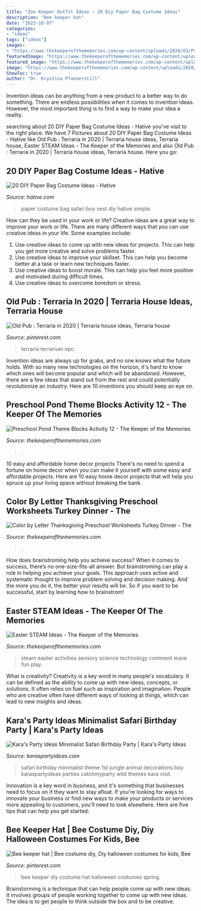```yaml
---
title: "Zoo Keeper Outfit Ideas ~ 20 Diy Paper Bag Costume Ideas"
description: "Bee keeper hat"
date: "2023-10-07"
categories:
- "ideas"
tags: ["ideas"]
images:
- "https://www.thekeeperofthememories.com/wp-content/uploads/2020/03/Preschool-Pond-Theme-Blocks-Activity-12.jpg"
featuredImage: "https://www.thekeeperofthememories.com/wp-content/uploads/2019/11/Color-by-Letter-Thanksgiving-Preschool-Worksheets-Turkey-Dinner-735x951.jpg"
featured_image: "https://www.thekeeperofthememories.com/wp-content/uploads/2020/03/Easter-STEAM-Ideas.jpg"
image: "https://www.thekeeperofthememories.com/wp-content/uploads/2020/03/Easter-STEAM-Ideas.jpg"
ShowToc: true
author: "Dr. Krystina Pfannerstill"
---
```



Invention ideas can be anything from a new product to a better way to do something. There are endless possibilities when it comes to invention ideas. However, the most important thing is to find a way to make your idea a reality.

	

		
searching about 20 DIY Paper Bag Costume Ideas - Hative you've visit to the right place. We have 7 Pictures about 20 DIY Paper Bag Costume Ideas - Hative like Old Pub : Terraria in 2020 | Terraria house ideas, Terraria house, Easter STEAM Ideas - The Keeper of the Memories and also Old Pub : Terraria in 2020 | Terraria house ideas, Terraria house. Here you go:
		
    
## 20 DIY Paper Bag Costume Ideas - Hative

<img loading=lazy src="https://hative.com/wp-content/uploads/2014/10/paper-bag-costume-ideas/13-safari-vest-for-boy.jpg" onerror="this.onerror=null;this.src='https://tse1.mm.bing.net/th?id=OIP.ZrjJ17VPDhoz0ToL8TerEQHaI0&amp;pid=15.1';" alt="20 DIY Paper Bag Costume Ideas - Hative">

_Source: hative.com_

>paper costume bag safari boy vest diy hative simple. 

	

How can they be used in your work or life?
Creative ideas are a great way to improve your work or life. There are many different ways that you can use creative ideas in your life. Some examples include: 
1. Use creative ideas to come up with new ideas for projects. This can help you get more creative and solve problems faster. 
2. Use creative ideas to improve your skillset. This can help you become better at a task or learn new techniques faster. 
3. Use creative ideas to boost morale. This can help you feel more positive and motivated during difficult times. 
4. Use creative ideas to overcome boredom or stress.

    
## Old Pub : Terraria In 2020 | Terraria House Ideas, Terraria House

<img loading=lazy src="https://i.pinimg.com/736x/a0/41/30/a0413077b4b4622996a95835bf8ac466.jpg" onerror="this.onerror=null;this.src='https://tse3.mm.bing.net/th?id=OIP.xjW5sSmhPTn4r6OVjuG0VwHaEg&amp;pid=15.1';" alt="Old Pub : Terraria in 2020 | Terraria house ideas, Terraria house">

_Source: pinterest.com_

>terraria terrarium npc. 

	

Invention ideas are always up for grabs, and no one knows what the future holds. With so many new technologies on the horizon, it's hard to know which ones will become popular and which will be abandoned. However, there are a few ideas that stand out from the rest and could potentially revolutionize an industry. Here are 10 inventions you should keep an eye on.

    
## Preschool Pond Theme Blocks Activity 12 - The Keeper Of The Memories

<img loading=lazy src="https://www.thekeeperofthememories.com/wp-content/uploads/2020/03/Preschool-Pond-Theme-Blocks-Activity-12.jpg" onerror="this.onerror=null;this.src='https://tse4.mm.bing.net/th?id=OIP.9Iim1xPgXHASDCEFXMTsrgHaE8&amp;pid=15.1';" alt="Preschool Pond Theme Blocks Activity 12 - The Keeper of the Memories">

_Source: thekeeperofthememories.com_

>. 

	

10 easy and affordable home decor projects
There's no need to spend a fortune on home decor when you can make it yourself with some easy and affordable projects. Here are 10 easy home decor projects that will help you spruce up your living space without breaking the bank.

    
## Color By Letter Thanksgiving Preschool Worksheets Turkey Dinner - The

<img loading=lazy src="https://www.thekeeperofthememories.com/wp-content/uploads/2019/11/Color-by-Letter-Thanksgiving-Preschool-Worksheets-Turkey-Dinner-735x951.jpg" onerror="this.onerror=null;this.src='https://tse4.mm.bing.net/th?id=OIP._lvusqdBJdRnlfsJQiApiwHaJl&amp;pid=15.1';" alt="Color by Letter Thanksgiving Preschool Worksheets Turkey Dinner - The">

_Source: thekeeperofthememories.com_

>. 

	

How does brainstroming help you achieve success?
When it comes to success, there’s no one-size-fits-all answer. But brainstroming can play a role in helping you achieve your goals. This approach uses active and systematic thought to improve problem solving and decision making. And the more you do it, the better your results will be. So if you want to be successful, start by learning how to brainstrom!

    
## Easter STEAM Ideas - The Keeper Of The Memories

<img loading=lazy src="https://www.thekeeperofthememories.com/wp-content/uploads/2020/03/Easter-STEAM-Ideas.jpg" onerror="this.onerror=null;this.src='https://tse2.mm.bing.net/th?id=OIP.3eJSIbrVjVmnmpLz_PvqYAHaNK&amp;pid=15.1';" alt="Easter STEAM Ideas - The Keeper of the Memories">

_Source: thekeeperofthememories.com_

>steam easter activities sensory science technology comment leave fun play. 

	

What is creativity?
Creativity is a key word in many people's vocabulary. It can be defined as the ability to come up with new ideas, concepts, or solutions. It often relies on fuel such as inspiration and imagination. People who are creative often have different ways of looking at things, which can lead to new insights and ideas.

    
## Kara&#039;s Party Ideas Minimalist Safari Birthday Party | Kara&#039;s Party Ideas

<img loading=lazy src="https://karaspartyideas.com/wp-content/uploads/2017/10/Minimalist-Safari-Birthday-Party-via-Karas-Party-Ideas-KarasPartyIdeas.com11.jpg" onerror="this.onerror=null;this.src='https://tse2.mm.bing.net/th?id=OIP.U71r4Ybs7a4zCdlEP7HbKAHaLH&amp;pid=15.1';" alt="Kara&#039;s Party Ideas Minimalist Safari Birthday Party | Kara&#039;s Party Ideas">

_Source: karaspartyideas.com_

>safari birthday minimalist theme 1st jungle animal decorations boy karaspartyideas parties catchmyparty wild themes kara visit. 

	

Innovation is a key word in business, and it's something that businesses need to focus on if they want to stay afloat. If you're looking for ways to innovate your business or find new ways to make your products or services more appealing to customers, you'll need to look elsewhere. Here are five tips that can help you get started: 

    
## Bee Keeper Hat | Bee Costume Diy, Diy Halloween Costumes For Kids, Bee

<img loading=lazy src="https://i.pinimg.com/originals/91/c8/7c/91c87cc889377a03ddec099ccb2d182b.jpg" onerror="this.onerror=null;this.src='https://tse4.mm.bing.net/th?id=OIP.YpkC-HZ9IUeSp0OQRCGxCQHaJ4&amp;pid=15.1';" alt="Bee keeper hat | Bee costume diy, Diy halloween costumes for kids, Bee">

_Source: pinterest.com_

>bee keeper diy costume hat halloween costumes spring. 

	

Brainstorming is a technique that can help people come up with new ideas. It involves groups of people working together to come up with new ideas. The idea is to get people to think outside the box and to be creative.

